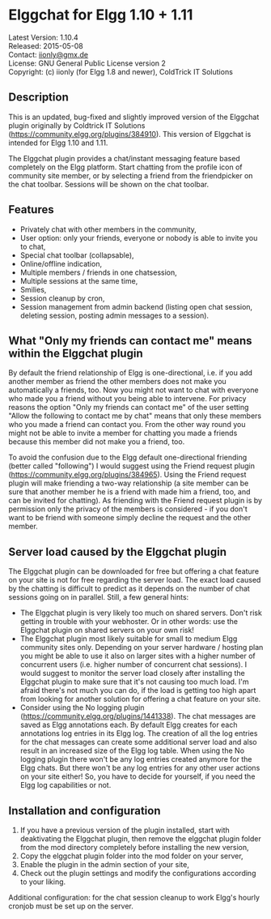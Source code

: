 Elggchat for Elgg 1.10 + 1.11
=============================

Latest Version: 1.10.4  
Released: 2015-05-08  
Contact: iionly@gmx.de  
License: GNU General Public License version 2  
Copyright: (c) iionly (for Elgg 1.8 and newer), ColdTrick IT Solutions  


Description
-----------

This is an updated, bug-fixed and slightly improved version of the Elggchat plugin originally by Coldtrick IT Solutions (https://community.elgg.org/plugins/384910). This version of Elggchat is intended for Elgg 1.10 and 1.11.

The Elggchat plugin provides a chat/instant messaging feature based completely on the Elgg platform. Start chatting from the profile icon of community site member, or by selecting a friend from the friendpicker on the chat toolbar. Sessions will be shown on the chat toolbar.

Features
--------

- Privately chat with other members in the community,
- User option: only your friends, everyone or nobody is able to invite you to chat,
- Special chat toolbar (collapsable),
- Online/offline indication,
- Multiple members / friends in one chatsession,
- Multiple sessions at the same time,
- Smilies,
- Session cleanup by cron,
- Session management from admin backend (listing open chat session, deleting session, posting admin messages to a session).

What "Only my friends can contact me" means within the Elggchat plugin
----------------------------------------------------------------------

By default the friend relationship of Elgg is one-directional, i.e. if you add another member as friend the other members does not make you automatically a friends, too. Now you might not want to chat with everyone who made you a friend without you being able to intervene. For privacy reasons the option "Only my friends can contact me" of the user setting "Allow the following to contact me by chat" means that only these members who you made a friend can contact you. From the other way round you might not be able to invite a member for chatting you made a friends because this member did not make you a friend, too.

To avoid the confusion due to the Elgg default one-directional friending (better called "following") I would suggest using the Friend request plugin (https://community.elgg.org/plugins/384965). Using the Friend request plugin will make friending a two-way relationship (a site member can be sure that another member he is a friend with made him a friend, too, and can be invited for chatting). As friending with the Friend request plugin is by permission only the privacy of the members is considered - if you don't want to be friend with someone simply decline the request and the other member.

Server load caused by the Elggchat plugin
-----------------------------------------

The Elggchat plugin can be downloaded for free but offering a chat feature on your site is not for free regarding the server load. The exact load caused by the chatting is difficult to predict as it depends on the number of chat sessions going on in parallel. Still, a few general hints:

- The Elggchat plugin is very likely too much on shared servers. Don't risk getting in trouble with your webhoster. Or in other words: use the Elggchat plugin on shared servers on your own risk!
- The Elggchat plugin most likely suitable for small to medium Elgg community sites only. Depending on your server hardware / hosting plan you might be able to use it also on larger sites with a higher number of concurrent users (i.e. higher number of concurrent chat sessions). I would suggest to monitor the server load closely after installing the Elggchat plugin to make sure that it's not causing too much load. I'm afraid there's not much you can do, if the load is getting too high apart from looking for another solution for offering a chat feature on your site.
- Consider using the No logging plugin (https://community.elgg.org/plugins/1441338). The chat messages are saved as Elgg annotations each. By default Elgg creates for each annotations log entries in its Elgg log. The creation of all the log entries for the chat messages can create some additional server load and also result in an increased size of the Elgg log table. When using the No logging plugin there won't be any log entries created anymore for the Elgg chats. But there won't be any log entries for any other user actions on your site either! So, you have to decide for yourself, if you need the Elgg log capabilities or not.

Installation and configuration
------------------------------

1. If you have a previous version of the plugin installed, start with deaktivating the Elggchat plugin, then remove the elggchat plugin folder from the mod directory completely before installing the new version,
2. Copy the elggchat plugin folder into the mod folder on your server,
3. Enable the plugin in the admin section of your site,
4. Check out the plugin settings and modify the configurations according to your liking.

Additional configuration: for the chat session cleanup to work Elgg's hourly cronjob must be set up on the server.

